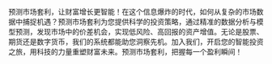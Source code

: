 预测市场套利，让财富增长更智能！在这个信息爆炸的时代，如何从复杂的市场数据中捕捉机遇？预测市场套利为您提供科学的投资策略，通过精准的数据分析与模型预测，发现市场中的价差机会，实现低风险、高回报的资产增值。无论是股票、期货还是数字货币，我们的系统都能助您洞察先机。加入我们，开启您的智能投资之旅，用科技的力量重塑财富未来。预测市场套利，把握每一个盈利瞬间！
